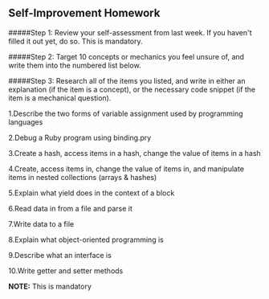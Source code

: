 ## Self-Improvement Homework

#####Step 1:
Review your self-assessment from last week. If you haven't filled it out yet, do so. This is mandatory.

#####Step 2:
Target 10 concepts or mechanics you feel unsure of, and write them into the numbered list below.

#####Step 3:
Research all of the items you listed, and write in either an explanation (if the item is a concept), or the necessary code snippet (if the item is a mechanical question).


1.Describe the two forms of variable assignment used by programming languages

2.Debug a Ruby program using binding.pry

3.Create a hash, access items in a hash, change the value of items in a hash

4.Create, access items in, change the value of items in, and manipulate items in nested collections (arrays & hashes)

5.Explain what yield does in the context of a block

6.Read data in from a file and parse it

7.Write data to a file

8.Explain what object-oriented programming is

9.Describe what an interface is

10.Write getter and setter methods


__NOTE:__ This is mandatory


